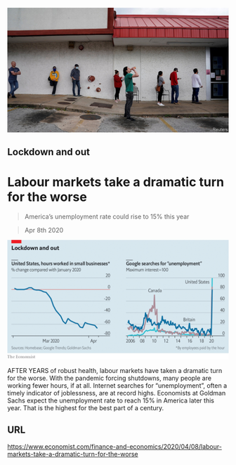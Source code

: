 ![](./images/20200411_FNP501.jpg)

## Lockdown and out

# Labour markets take a dramatic turn for the worse

> America’s unemployment rate could rise to 15% this year

> Apr 8th 2020

![](./images/20200411_FNC186.png)

AFTER YEARS of robust health, labour markets have taken a dramatic turn for the worse. With the pandemic forcing shutdowns, many people are working fewer hours, if at all. Internet searches for “unemployment”, often a timely indicator of joblessness, are at record highs. Economists at Goldman Sachs expect the unemployment rate to reach 15% in America later this year. That is the highest for the best part of a century.

## URL

https://www.economist.com/finance-and-economics/2020/04/08/labour-markets-take-a-dramatic-turn-for-the-worse

